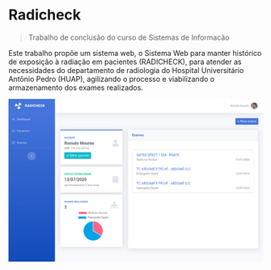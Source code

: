 # Radicheck

> Trabalho de conclusão do curso de Sistemas de Informacão

Este trabalho propõe um sistema web, o Sistema Web para manter histórico de exposição à radiação em pacientes (RADICHECK), para atender as necessidades do departamento de radiologia do Hospital Universitário Antônio Pedro (HUAP), agilizando o processo e viabilizando o armazenamento dos exames realizados.

 ![](radicheck.png)
